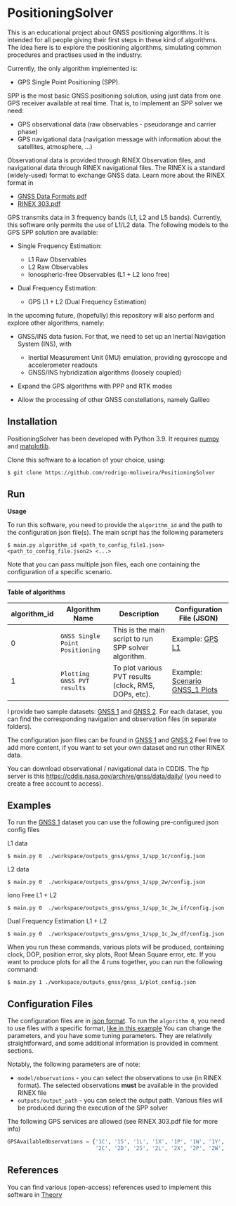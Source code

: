 PositioningSolver
======

This is an educational project about GNSS positioning algorithms. It is intended for all people giving their first steps
in these kind of algorithms. The idea here is to explore the positioning algorithms, simulating common procedures and practises
used in the industry.

Currently, the only algorithm implemented is:

- GPS Single Point Positioning (SPP).

SPP is the most basic GNSS positioning solution, using just data from one GPS receiver available at real time. That is,
to implement an SPP solver we need:

- GPS observational data (raw observables - pseudorange and carrier phase)
- GPS navigational data (navigation message with information about the satellites, atmosphere, ...)

Observational data is provided through RINEX Observation files, and navigational data through RINEX navigational files.
The RINEX is a standard (widely-used) format to exchange GNSS data. Learn more about the RINEX format in

- [GNSS Data Formats.pdf](Theory/gnss/GNSS%20Data%20Formats.pdf)
- [RINEX 303.pdf](Theory/gnss/RINEX%20303.pdf)


GPS transmits data in 3 frequency bands (L1, L2 and L5 bands). Currently, this software only permits the use of L1/L2 data.
The following models to the GPS SPP solution are available:

- Single Frequency Estimation:
    - L1 Raw Observables
    - L2 Raw Observables
    - Ionospheric-free Observables (L1 + L2 Iono free)

- Dual Frequency Estimation:
    - GPS L1 + L2 (Dual Frequency Estimation)

In the upcoming future, (hopefully) this repository will also perform and explore other algorithms, namely:

- GNSS/INS data fusion. For that, we need to set up an Inertial Navigation System (INS), with
    - Inertial Measurement Unit (IMU) emulation, providing gyroscope and accelerometer readouts
    - GNSS/INS hybridization algorithms (loosely coupled)
    
- Expand the GPS algorithms with PPP and RTK modes
- Allow the processing of other GNSS constellations, namely Galileo


Installation
------------

PositioningSolver has been developed with Python 3.9. It requires [numpy](https://numpy.org/) and [matplotlib](https://matplotlib.org/).

Clone this software to a location of your choice, using:


```console
$ git clone https://github.com/rodrigo-moliveira/PositioningSolver
```


Run
------------

<b>Usage</b>

To run this software, you need to provide the ``algorithm_id`` and the path to the configuration json file(s). 
The main script has the following parameters

```console
$ main.py algorithm_id <path_to_config_file1.json> <path_to_config_file.json2> <...>
```

Note that you can pass multiple json files, each one containing the configuration of a specific scenario. 

___
<b>Table of algorithms</b>


| algorithm_id | Algorithm Name | Description | Configuration File (JSON)
| - | - | - | - |
| 0 | `GNSS Single Point Positioning` | This is the main script to run SPP solver algorithm. | Example: [GPS L1](./workspace/outputs_gnss/gnss_1/spp_1c/config.json) |
| 1 | `Plotting GNSS PVT results` | To plot various PVT results (clock, RMS, DOPs, etc).  | Example: [Scenario GNSS_1 Plots](./workspace/outputs_gnss/gnss_1/plot_config.json) |

I provide two sample datasets: [GNSS 1](./workspace/datasets/gnss_1) and [GNSS 2](./workspace/datasets/gnss_2). For each 
dataset, you can find the corresponding navigation and observation files (in separate folders).

The configuration json files can be found in [GNSS 1](./workspace/outputs_gnss/gnss_1) and [GNSS 2](./workspace/outputs_gnss/gnss_2)
Feel free to add more content, if you want to set your own dataset and run other RINEX data.

You can download observational / navigational data in CDDIS.
The ftp server is this https://cddis.nasa.gov/archive/gnss/data/daily/ (you need to create a free account to access). 


Examples
----------

To run the [GNSS 1](./workspace/datasets/gnss_1) dataset you can use the following pre-configured json config files


L1 data
```console
$ main.py 0  ./workspace/outputs_gnss/gnss_1/spp_1c/config.json
```

L2 data
```console
$ main.py 0  ./workspace/outputs_gnss/gnss_1/spp_2w/config.json
```

Iono Free L1 + L2
```console
$ main.py 0  ./workspace/outputs_gnss/gnss_1/spp_1c_2w_if/config.json
```

Dual Frequency Estimation L1 + L2
```console
$ main.py 0  ./workspace/outputs_gnss/gnss_1/spp_1c_2w_df/config.json
```

When you run these commands, various plots will be produced, containing clock, DOP, position error, sky plots, Root Mean Square error, etc.
If you want to produce plots for all the 4 runs together, you can run the following command:

```console
$ main.py 1 ./workspace/outputs_gnss/gnss_1/plot_config.json
```

Configuration Files
----------

The configuration files are in [json format](https://en.wikipedia.org/wiki/JSON).
To run the ``algorithm 0``, you need to use files with a specific format, 
[like in this example](./workspace/outputs_gnss/gnss_1/spp_1c/config.json)
You can change the parameters, and you have some tuning parameters. They are relatively straightforward, and some additional information is provided in comment sections.

Notably, the following parameters are of note:

- ``model/observations`` - you can select the observations to use (in RINEX format). The selected observations <b>must</b> be available in the provided RINEX file
- ``outputs/output_path`` - you can select the output path. Various files will be produced during the execution of the SPP solver


The following GPS services are allowed (see RINEX 303.pdf file for more info)
```python
GPSAvailableObservations = {'1C', '1S', '1L', '1X', '1P', '1W', '1Y', '1M',
                            '2C', '2D', '2S', '2L', '2X', '2P', '2W', '2Y', '2M'}
```

References
----------
You can find various (open-access) references used to implement this software in
[Theory](./Theory/gnss)